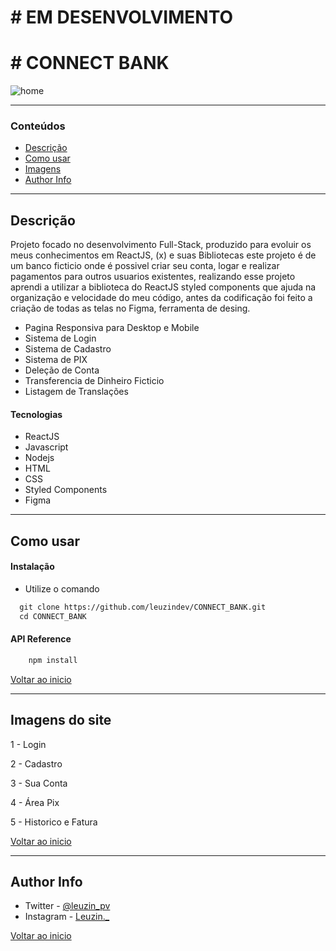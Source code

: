 # # EM DESENVOLVIMENTO
# # CONNECT BANK


![home]()


---

### Conteúdos

- [Descrição](#descrição)
- [Como usar](#como-usar)
- [Imagens](#imagens-do-site)
- [Author Info](#author-info)

---

## Descrição

Projeto focado no desenvolvimento Full-Stack, produzido para evoluir os meus conhecimentos em ReactJS, (x) e suas Bibliotecas
este projeto é de um banco ficticio onde é possivel criar seu conta, logar e realizar pagamentos para outros usuarios existentes, 
realizando esse projeto aprendi a utilizar a biblioteca do ReactJS styled components que ajuda na organização e velocidade do meu código,
antes da codificação foi feito a criação de todas as telas no Figma, ferramenta de desing.


- Pagina Responsiva para Desktop e Mobile
- Sistema de Login
- Sistema de Cadastro
- Sistema de PIX
- Deleção de Conta
- Transferencia de Dinheiro Ficticio 
- Listagem de Translações

#### Tecnologias

- ReactJS
- Javascript
- Nodejs
- HTML
- CSS 
- Styled Components 
- Figma

---

## Como usar

#### Instalação

- Utilize o comando 

```html
  git clone https://github.com/leuzindev/CONNECT_BANK.git
  cd CONNECT_BANK
```

#### API Reference

```html
    npm install
```
[Voltar ao inicio](#connect-bank)

---

## Imagens do site

1 - Login



2 - Cadastro



3 - Sua Conta



4 - Área Pix



5 - Historico e Fatura



[Voltar ao inicio](#connect-bank)

---

## Author Info

- Twitter - [@leuzin_pv](https://twitter.com/leuzin_pv)
- Instagram - [Leuzin._](https://www.instagram.com/leuzin._/)

[Voltar ao inicio](#connect-bank)
